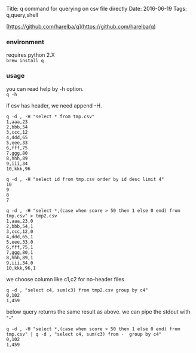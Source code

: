 Title: q command for querying on csv file directly
Date: 2016-06-19
Tags: q,query,shell


 [https://github.com/harelba/q](https://github.com/harelba/q)
### environment

requires python 2.X  
`brew install q`  

### usage

you can read help by -h option.  
`q -h`  

if csv has header, we need append -H.

```
q -d , -H "select * from tmp.csv"
1,aaa,23
2,bbb,54
3,ccc,12
4,ddd,65
5,eee,33
6,fff,75
7,ggg,80
8,hhh,89
9,iii,34
10,kkk,96
```

```
q -d , -H "select id from tmp.csv order by id desc limit 4"
10
9
8
7
```

```
q -d , -H "select *,(case when score > 50 then 1 else 0 end) from tmp.csv" > tmp2.csv
1,aaa,23,0
2,bbb,54,1
3,ccc,12,0
4,ddd,65,1
5,eee,33,0
6,fff,75,1
7,ggg,80,1
8,hhh,89,1
9,iii,34,0
10,kkk,96,1
```

we choose column like c1,c2 for no-header files  

```
q -d , "select c4, sum(c3) from tmp2.csv group by c4"
0,102
1,459
```

below query returns the same result as above. we can pipe the stdout with "-"

```
q -d , -H "select *,(case when score > 50 then 1 else 0 end) from tmp.csv" | q -d , "select c4, sum(c3) from -  group by c4"
0,102
1,459

```

